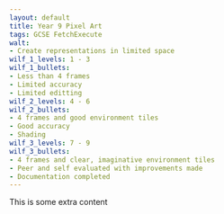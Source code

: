 ```yaml
---
layout: default
title: Year 9 Pixel Art
tags: GCSE FetchExecute
walt:
- Create representations in limited space
wilf_1_levels: 1 - 3
wilf_1_bullets:
- Less than 4 frames
- Limited accuracy
- Limited editting
wilf_2_levels: 4 - 6
wilf_2_bullets:
- 4 frames and good environment tiles
- Good accuracy
- Shading
wilf_3_levels: 7 - 9
wilf_3_bullets:
- 4 frames and clear, imaginative environment tiles
- Peer and self evaluated with improvements made
- Documentation completed
---
```


This is some extra content

